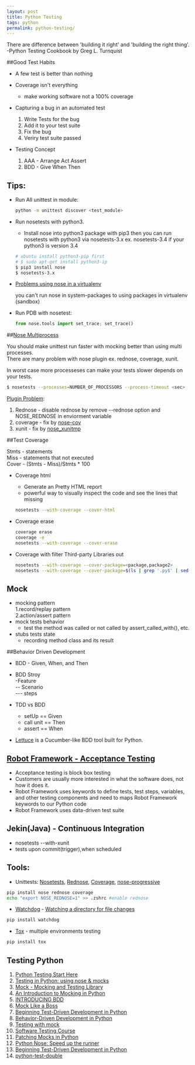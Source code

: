 ```yaml
---
layout: post
title: Python Testing
tags: python
permalink: python-testing/
---
```


There are difference between 'building it right' and 'building the right thing'. -Python Testing Cookbook by Greg L. Turnquist


##Good Test Habits
* A few test is better than nothing  
* Coverage isn't everything  
  - make working software not a 100% coverage
* Capturing a bug in an automated test  
  1. Write Tests for the bug  
  2. Add it to your test suite  
  3. Fix the bug  
  4. Veriry test suite passed  
  
* Testing Concept
  1. AAA - Arrange Act Assert  
  2. BDD - Give When Then  


## Tips:

* Run All unittest in module:

  ```sh
  python -m unittest discover <test_module>
  ```
* Run nosetests with python3.  
  - Install nose into python3 package with pip3 then you can run nosetests with python3 via nosetests-3.x ex. nosetests-3.4 if your python3 is version 3.4

  ```sh
  # ubuntu install python3-pip first
  # $ sudo apt-get install python3-ip
  $ pip3 install nose
  $ nosetests-3.x
  ```
* [Problems using nose in a virtualenv](http://stackoverflow.com/questions/864956/problems-using-nose-in-a-virtualenv)

  you can't run nose in system-packages to using packages in virtualenv (sandbox)
  
* Run PDB with nosetest:

  ```python
  from nose.tools import set_trace; set_trace()
  ```
  
##[Nose Multiprocess](http://nose.readthedocs.org/en/latest/plugins/multiprocess.html)

You should make unittest run faster with mocking better than using multi processes.  
There are many problem with nose plugin ex. rednose, coverage, xunit.  

In worst case more processeses can make your tests slower depends on your tests.  

```sh
$ nosetests --processes=NUMBER_OF_PROCESSORS --process-timeout <sec>
```

[Plugin Problem](http://www.metaklass.org/nose-accelerating-the-runner/):  
1. Rednose - disable rednose by remove --rednose option and NOSE_REDNOSE in enviorment variable  
2. coverage - fix by [nose-cov](https://pypi.python.org/pypi/nose-cov)  
3. xunit - fix by [nose_xunitmp](https://pypi.python.org/pypi/nose_xunitmp/0.2)  

##Test Coverage

Stmts - statements  
Miss - statements that not executed  
Cover - (Stmts - Miss)/Stmts * 100  

* Coverage html  
  - Generate an Pretty HTML report  
  - powerful way to visually inspect the code and see the lines that missing  

  ```sh
  nosetests --with-coverage --cover-html 
  ```
* Coverage erase

  ```sh
  coverage erase
  coverage -e
  nosetests --with-coverage --cover-erase
  ```
* Coverage with filter Third-party Libraries out

  ```sh
  nosetests --with-coverage --cover-package=<package,package2>
  nosetests --with-coverage --cover-package=$(ls | grep '.py$' | sed 's/[.]py$//' | xargs | sed 's/[\ ]/,/g')
  ```


## Mock

* mocking pattern  
  1.record/replay pattern  
  2.action/assert pattern 
* mock tests behavior  
  - test the method was called or not called by assert_called_with(), etc.  
* stubs tests state  
  - recording method class and its result  


##Behavior Driven Development

* BDD - Given, When, and Then
* BDD Stroy  
  -Feature  
  -- Scenario  
  --- steps  

* TDD vs BDD  
  - setUp   ==  Given  
  - call unit ==  Then  
  - assert    ==   When  

* [Lettuce](http://lettuce.it) is a Cucumber-like BDD tool built for Python.


## [Robot Framework - Acceptance Testing](https://github.com/robotframework/robotframework) 
* Acceptance testing is block box testing
* Customers are usually more interested in what the software does, not how it does it.  
* Robot Framework uses keywords to define tests, test steps, variables, and other testing components and need to maps Robot Framework keywords to our Python code  
* Robot Framework uses data-driven test suite  


## Jekin(Java) - Continuous Integration
* nosetests --with-xunit
* tests upon commit(trigger),when scheduled


## Tools:
  * Unittests: [Nosetests](https://nose.readthedocs.org), [Rednose](https://pypi.python.org/pypi/rednose), [Coverage](https://pypi.python.org/pypi/coverage), [nose-progressive](https://pypi.python.org/pypi/nose-progressive/)

  ```sh
  pip install nose rednose coverage
  echo "export NOSE_REDNOSE=1" >> .zshrc #enable rednose
  ```
  * [Watchdog](https://github.com/gorakhargosh/watchdog) - 
  [Watching a directory for file changes](http://brunorocha.org/python/watching-a-directory-for-file-changes-with-python.html)  

  ```sh
  pip install watchdog
  ```
  
  * [Tox](https://testrun.org/tox/latest/) - multiple environments testing

  ```sh
  pip install tox
  ```

## Testing Python
1. [Python Testing Start Here](http://pythontesting.net/start-here/)
2. [Testing in Python: using nose & mocks](http://techblog.appnexus.com/2012/testing-in-python-using-nose-mocks/)
3. [Mock - Mocking and Testing Library](http://www.voidspace.org.uk/python/mock/)
4. [An Introduction to Mocking in Python](http://www.toptal.com/python/an-introduction-to-mocking-in-python)
5. [INTRODUCING BDD](http://dannorth.net/introducing-bdd./)
6. [Mock Like a Boss](http://slidedeck.io/oxtopus/mocklikeaboss)
7. [Beginning Test-Driven Development in Python](http://code.tutsplus.com/tutorials/beginning-test-driven-development-in-python--net-30137)
8. [Behavior-Driven Development in Python](http://code.tutsplus.com/tutorials/behavior-driven-development-in-python--net-26547)
9. [Testing with mock](http://pyvideo.org/video/392/pycon-2011--testing-with-mock)
10. [Software Testing Course](https://www.udacity.com/course/cs258)
11. [Patching Mocks in Python](http://www.drdobbs.com/architecture-and-design/patching-mocks-in-python/240168924)
12. [Python Nose: Speed up the runner](http://www.metaklass.org/nose-accelerating-the-runner/)
13. [Beginning Test-Driven Development in Python](http://code.tutsplus.com/tutorials/beginning-test-driven-development-in-python--net-30137)
14. [python-test-double](https://github.com/nattyait/python-test-double)
